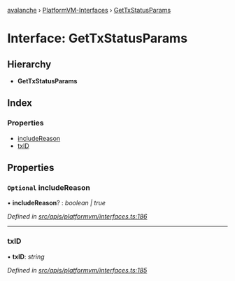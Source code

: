 [avalanche](../README.md) › [PlatformVM-Interfaces](../modules/platformvm_interfaces.md) › [GetTxStatusParams](platformvm_interfaces.gettxstatusparams.md)

# Interface: GetTxStatusParams

## Hierarchy

* **GetTxStatusParams**

## Index

### Properties

* [includeReason](platformvm_interfaces.gettxstatusparams.md#optional-includereason)
* [txID](platformvm_interfaces.gettxstatusparams.md#txid)

## Properties

### `Optional` includeReason

• **includeReason**? : *boolean | true*

*Defined in [src/apis/platformvm/interfaces.ts:186](https://github.com/ava-labs/avalanchejs/blob/62a14d4/src/apis/platformvm/interfaces.ts#L186)*

___

###  txID

• **txID**: *string*

*Defined in [src/apis/platformvm/interfaces.ts:185](https://github.com/ava-labs/avalanchejs/blob/62a14d4/src/apis/platformvm/interfaces.ts#L185)*
